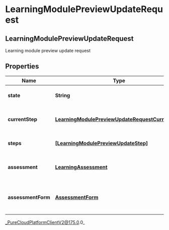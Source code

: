 # LearningModulePreviewUpdateRequest

## LearningModulePreviewUpdateRequest
Learning module preview update request

## Properties

|Name | Type | Description | Notes|
|------------ | ------------- | ------------- | -------------|
| **state** | **String** | The assignment State | [optional] |
| **currentStep** | [**LearningModulePreviewUpdateRequestCurrentStep**](LearningModulePreviewUpdateRequestCurrentStep) | The assignment current step | [optional] |
| **steps** | [**[LearningModulePreviewUpdateStep]**]([LearningModulePreviewUpdateStep]) | The assignment Steps | [optional] |
| **assessment** | [**LearningAssessment**](LearningAssessment) | The assessment for learning module | [optional] |
| **assessmentForm** | [**AssessmentForm**](AssessmentForm) | The assessment form for learning module | [optional] |



_PureCloudPlatformClientV2@175.0.0_
